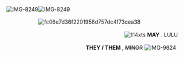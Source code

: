 ![IMG-8249](https://github.com/gnardenGnostic/gnardenGnostic/assets/171537461/b2c25ed3-6ce1-4661-b3fb-e4f1a2077e16)![IMG-8249](https://github.com/gnardenGnostic/gnardenGnostic/assets/171537461/342b18c8-3423-4993-8579-c7af2edb22fd)

　　　　　　![fc06e7d36f2201958d757dc4f73cea38](https://github.com/gnardenGnostic/gnardenGnostic/assets/171537461/898ffe97-9e8e-43ee-aca0-47617bf51ec2)

　　　　　　　　　　　　　　　　
　　　　　　![114xts](https://github.com/gnardenGnostic/gnardenGnostic/assets/171537461/63262a3e-4e51-476d-b20f-cfd834aff933) **MAY** . LULU

　　　　　　　　　　　　　　　__THEY / THEM__ , ~~MINOR~~ ![IMG-9624](https://github.com/gnardenGnostic/gnardenGnostic/assets/171537461/dc22cc82-920f-40e9-9dcd-4084631d85be)

